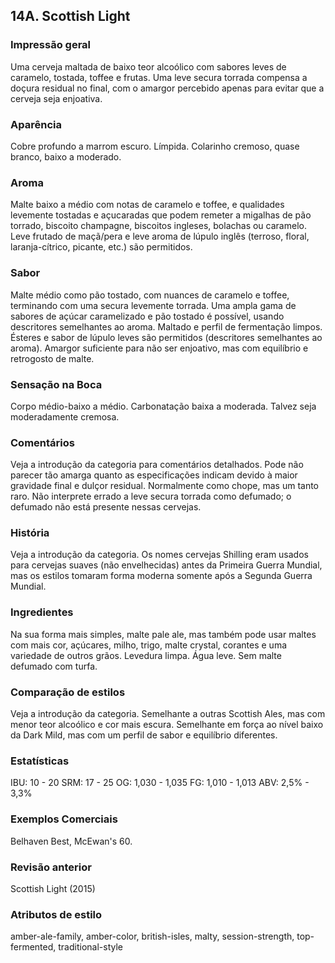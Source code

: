 ## 14A. Scottish Light

### Impressão geral

Uma cerveja maltada de baixo teor alcoólico com sabores leves de caramelo, tostada, toffee e frutas. Uma leve secura torrada compensa a doçura residual no final, com o amargor percebido apenas para evitar que a cerveja seja enjoativa.

### Aparência

Cobre profundo a marrom escuro. Límpida. Colarinho cremoso, quase branco, baixo a moderado.

### Aroma

Malte baixo a médio com notas de caramelo e toffee, e qualidades levemente tostadas e açucaradas que podem remeter a migalhas de pão torrado, biscoito champagne, biscoitos ingleses, bolachas ou caramelo. Leve frutado de maçã/pera e leve aroma de lúpulo inglês (terroso, floral, laranja-cítrico, picante, etc.) são permitidos.

### Sabor

Malte médio como pão tostado, com nuances de caramelo e toffee, terminando com uma secura levemente torrada. Uma ampla gama de sabores de açúcar caramelizado e pão tostado é possível, usando descritores semelhantes ao aroma. Maltado e perfil de fermentação limpos. Ésteres e sabor de lúpulo leves são permitidos (descritores semelhantes ao aroma). Amargor suficiente para não ser enjoativo, mas com equilíbrio e retrogosto de malte.

### Sensação na Boca

Corpo médio-baixo a médio. Carbonatação baixa a moderada. Talvez seja moderadamente cremosa.

### Comentários

Veja a introdução da categoria para comentários detalhados. Pode não parecer tão amarga quanto as especificações indicam devido à maior gravidade final e dulçor residual. Normalmente como chope, mas um tanto raro. Não interprete errado a leve secura torrada como defumado; o defumado não está presente nessas cervejas.

### História

Veja a introdução da categoria. Os nomes cervejas Shilling eram usados para cervejas suaves (não envelhecidas) antes da Primeira Guerra Mundial, mas os estilos tomaram forma moderna somente após a Segunda Guerra Mundial.

### Ingredientes

Na sua forma mais simples, malte pale ale, mas também pode usar maltes com mais cor, açúcares, milho, trigo, malte crystal, corantes e uma variedade de outros grãos. Levedura limpa. Água leve. Sem malte defumado com turfa.

### Comparação de estilos

Veja a introdução da categoria. Semelhante a outras Scottish Ales, mas com menor teor alcoólico e cor mais escura. Semelhante em força ao nível baixo da Dark Mild, mas com um perfil de sabor e equilíbrio diferentes.

### Estatísticas

IBU: 10 - 20
SRM: 17 - 25
OG: 1,030 - 1,035
FG: 1,010 - 1,013
ABV: 2,5% - 3,3%

### Exemplos Comerciais

Belhaven Best, McEwan's 60.

### Revisão anterior

Scottish Light (2015)

### Atributos de estilo

amber-ale-family, amber-color, british-isles, malty, session-strength, top-fermented, traditional-style